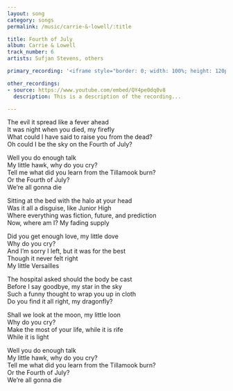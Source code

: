 ```yaml
---
layout: song
category: songs
permalink: /music/carrie-&-lowell/:title

title: Fourth of July
album: Carrie & Lowell
track_number: 6
artists: Sufjan Stevens, others

primary_recording: '<iframe style="border: 0; width: 100%; height: 120px;" src="http://bandcamp.com/EmbeddedPlayer/album=4070884389/size=large/bgcol=333333/linkcol=ffffff/tracklist=false/artwork=none/track=3778550024/transparent=true/" seamless><a href="http://music.sufjan.com/album/carrie-lowell">Carrie &amp; Lowell by Sufjan Stevens</a></iframe>'

other_recordings:
- source: https://www.youtube.com/embed/QY4pe0dq0v8
  description: This is a description of the recording...

---
```


The evil it spread like a fever ahead <br>
It was night when you died, my firefly <br>
What could I have said to raise you from the dead? <br>
Oh could I be the sky on the Fourth of July?

Well you do enough talk <br>
My little hawk, why do you cry? <br>
Tell me what did you learn from the Tillamook burn? <br>
Or the Fourth of July? <br>
We’re all gonna die

Sitting at the bed with the halo at your head <br>
Was it all a disguise, like Junior High <br>
Where everything was fiction, future, and prediction <br>
Now, where am I? My fading supply

Did you get enough love, my little dove <br>
Why do you cry? <br>
And I’m sorry I left, but it was for the best <br>
Though it never felt right <br>
My little Versailles

The hospital asked should the body be cast <br>
Before I say goodbye, my star in the sky <br>
Such a funny thought to wrap you up in cloth <br>
Do you find it all right, my dragonfly?

Shall we look at the moon, my little loon <br>
Why do you cry? <br>
Make the most of your life, while it is rife <br>
While it is light

Well you do enough talk <br>
My little hawk, why do you cry? <br>
Tell me what did you learn from the Tillamook burn? <br>
Or the Fourth of July? <br>
We’re all gonna die
